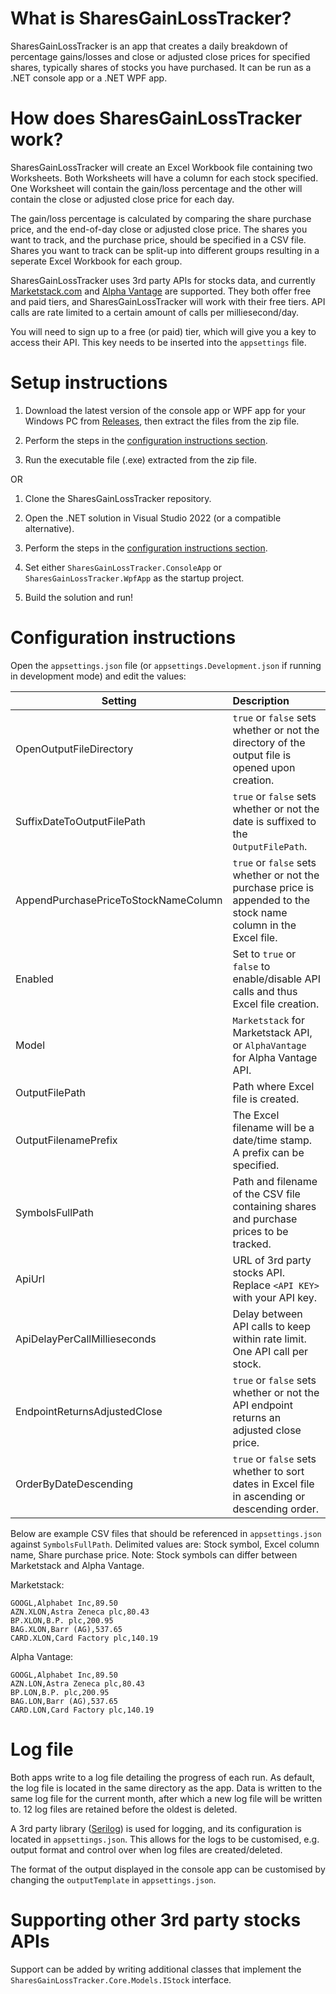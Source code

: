 # What is SharesGainLossTracker?
SharesGainLossTracker is an app that creates a daily breakdown of percentage gains/losses and close or adjusted close prices for specified shares, typically shares of stocks you have purchased.  It can be run as a .NET console app or a .NET WPF app.

# How does SharesGainLossTracker work?
SharesGainLossTracker will create an Excel Workbook file containing two Worksheets.  Both Worksheets will have a column for each stock specified.  One Worksheet will contain the gain/loss percentage and the other will contain the close or adjusted close price for each day.

The gain/loss percentage is calculated by comparing the share purchase price, and the end-of-day close or adjusted close price.  The shares you want to track, and the purchase price, should be specified in a CSV file.  Shares you want to track can be split-up into different groups resulting in a seperate Excel Workbook for each group.

SharesGainLossTracker uses 3rd party APIs for stocks data, and currently [Marketstack.com](https://marketstack.com?utm_source=FirstPromoter&utm_medium=Affiliate&fpr=metaljase) and [Alpha Vantage](https://www.alphavantage.co/) are supported.  They both offer free and paid tiers, and SharesGainLossTracker will work with their free tiers.  API calls are rate limited to a certain amount of calls per milliesecond/day.

You will need to sign up to a free (or paid) tier, which will give you a key to access their API.  This key needs to be inserted into the `appsettings` file.

# Setup instructions
1) Download the latest version of the console app or WPF app for your Windows PC from [Releases](https://github.com/metaljase/SharesGainLossTracker/releases), then extract the files from the zip file.

2) Perform the steps in the [configuration instructions section](#configuration-instructions).

3) Run the executable file (.exe) extracted from the zip file. 

OR

1) Clone the SharesGainLossTracker repository.

2) Open the .NET solution in Visual Studio 2022 (or a compatible alternative).

3) Perform the steps in the [configuration instructions section](#configuration-instructions).

4) Set either `SharesGainLossTracker.ConsoleApp` or `SharesGainLossTracker.WpfApp` as the startup project.

5) Build the solution and run!

# Configuration instructions
Open the `appsettings.json` file (or `appsettings.Development.json` if running in development mode) and edit the values:

| Setting                              | Description   |
| -------------------------------------|:---------------
| OpenOutputFileDirectory              | `true` or `false` sets whether or not the directory of the output file is opened upon creation.
| SuffixDateToOutputFilePath           | `true` or `false` sets whether or not the date is suffixed to the `OutputFilePath`.
| AppendPurchasePriceToStockNameColumn | `true` or `false` sets whether or not the purchase price is appended to the stock name column in the Excel file.
| Enabled                              | Set to `true` or `false` to enable/disable API calls and thus Excel file creation.
| Model                                | `Marketstack` for Marketstack API, or `AlphaVantage` for Alpha Vantage API.
| OutputFilePath                       | Path where Excel file is created.
| OutputFilenamePrefix                 | The Excel filename will be a date/time stamp. A prefix can be specified.
| SymbolsFullPath                      | Path and filename of the CSV file containing shares and purchase prices to be tracked.
| ApiUrl                               | URL of 3rd party stocks API.  Replace `<API KEY>` with your API key.
| ApiDelayPerCallMillieseconds         | Delay between API calls to keep within rate limit. One API call per stock.
| EndpointReturnsAdjustedClose         | `true` or `false` sets whether or not the API endpoint returns an adjusted close price.
| OrderByDateDescending                | `true` or `false` sets whether to sort dates in Excel file in ascending or descending order.

Below are example CSV files that should be referenced in `appsettings.json` against `SymbolsFullPath`.  Delimited values are: Stock symbol, Excel column name, Share purchase price.  Note: Stock symbols can differ between Marketstack and Alpha Vantage.

Marketstack:
```
GOOGL,Alphabet Inc,89.50
AZN.XLON,Astra Zeneca plc,80.43
BP.XLON,B.P. plc,200.95
BAG.XLON,Barr (AG),537.65
CARD.XLON,Card Factory plc,140.19
```

Alpha Vantage:
```
GOOGL,Alphabet Inc,89.50
AZN.LON,Astra Zeneca plc,80.43
BP.LON,B.P. plc,200.95
BAG.LON,Barr (AG),537.65
CARD.LON,Card Factory plc,140.19
```

# Log file
Both apps write to a log file detailing the progress of each run.  As default, the log file is located in the same directory as the app.  Data is written to the same log file for the current month, after which a new log file will be written to.  12 log files are retained before the oldest is deleted.

A 3rd party library ([Serilog](https://serilog.net/)) is used for logging, and its configuration is located in `appsettings.json`.  This allows for the logs to be customised, e.g. output format and control over when log files are created/deleted.

The format of the output displayed in the console app can be customised by changing the `outputTemplate` in `appsettings.json`.

# Supporting other 3rd party stocks APIs
Support can be added by writing additional classes that implement the `SharesGainLossTracker.Core.Models.IStock` interface.
